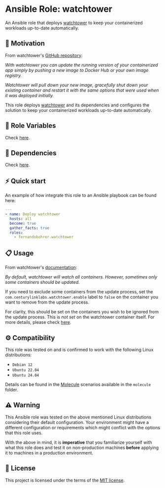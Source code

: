 # Ansible Role: watchtower

An Ansible role that deploys [watchtower][01] to keep your containerized workloads up-to-date automatically.

## 🚀 Motivation

From watchtower's [GitHub repository][01]:

*With watchtower you can update the running version of your containerized app simply by pushing a new image to Docker Hub or your own image registry.*

*Watchtower will pull down your new image, gracefully shut down your existing container and restart it with the same options that were used when it was deployed initially.*

This role deploys [watchtower][01] and its dependencies and configures the solution to keep your containerized workloads up-to-date automatically.

## 📑 Role Variables

Check [here][02].

## 🧰 Dependencies

Check [here][03].

## ⚡ Quick start

An example of how integrate this role to an Ansible playbook can be found here:

```yml
---
- name: Deploy watchtower
  hosts: all
  become: true
  gather_facts: true
  roles:
    - fernandobohrer.watchtower
```

## 📋 Usage

From watchtower's [documentation][04]:

*By default, watchtower will watch all containers. However, sometimes only some containers should be updated.*

If you need to exclude some containers from the update process, set the `com.centurylinklabs.watchtower.enable` label to `false` on the container you want to remove from the update process.

For clarity, this should be set on the containers you wish to be ignored from the update process. This is *not set* on the watchtower container itself. For more details, please check [here][05].

## ⚙️ Compatibility

This role was tested on and is confirmed to work with the following Linux distributions:

- `Debian 12`
- `Ubuntu 22.04`
- `Ubuntu 24.04`

Details can be found in the [Molecule][06] scenarios available in the `molecule` folder.

## ⚠️ Warning

This Ansible role was tested on the above mentioned Linux distributions considering their default configuration. Your environment might have a different configuration or requirements which might conflict with the options that this role uses.

With the above in mind, it is **imperative** that you familiarize yourself with what this role does and test it on non-production machines **before** applying it to machines in a production environment.

## 📝 License

This project is licensed under the terms of the [MIT license][07].

[01]: https://github.com/containrrr/watchtower
[02]: defaults/main.yml
[03]: meta/main.yml
[04]: https://containrrr.dev/watchtower/container-selection/
[05]: https://containrrr.dev/watchtower/container-selection/#full_exclude
[06]: https://github.com/fernandobohrer/ansible-molecule-scenarios
[07]: /LICENSE
